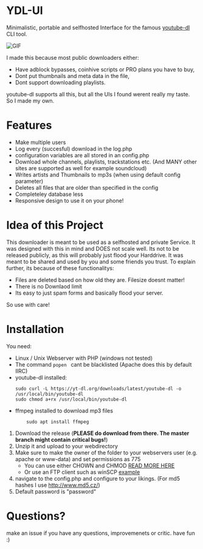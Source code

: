 # YDL-UI

Minimalistic, portable and selfhosted Interface for the famous [youtube-dl](https://rg3.github.io/youtube-dl/) CLI tool.

![GIF](https://i.imgur.com/D5aPYhH.gif)

I made this because most public downloaders either:
- Have adblock bypasses, coinhive scripts or PRO plans you have to buy,
- Dont put thumbnails and meta data in the file, 
- Dont support downloading playlists.

youtube-dl supports all this, but all the UIs I found werent really my taste. So I made my own.

# Features
- Make multiple users
- Log every (succesful) download in the log.php
- configuration variables are all stored in an config.php
- Download whole channels, playlists, trackstations etc. (And MANY other sites are supported as well for example soundcloud)
- Writes artists and Thumbnails to mp3s (when using default config parameter)
- Deletes all files that are older than specified in the config
- Completeley database less
- Responsive design to use it on your phone!

# Idea of this Project

This downloader is meant to be used as a selfhosted and private Service. It was designed with this in mind and DOES not scale well. 
Its not to be released publicly, as this will probably just flood your Harddrive. It was meant to be shared and used by you and some friends you trust. To explain further, its because of these functionalitys:

- Files are deleted based on how old they are. Filesize doesnt matter!
- There is no Downlaod limit
- Its easy to just spam forms and basically flood your server.

So use with care!

# Installation

You need:
- Linux / Unix Webserver with PHP (windows not tested)
- The command ```popen ``` cant be blacklisted (Apache does this by default IIRC)
- youtube-dl installed:
    ```
    sudo curl -L https://yt-dl.org/downloads/latest/youtube-dl -o /usr/local/bin/youtube-dl
    sudo chmod a+rx /usr/local/bin/youtube-dl
    ```
- ffmpeg installed to download mp3 files 
    ``` 
        sudo apt install ffmpeg
    ```

1. Download the release (**PLEASE do download from there. The master branch might contain critical bugs!**)
2. Unzip it and upload to your webdirectory
3. Make sure to make the owner of the folder to your webservers user (e.g. apache or www-data) and set permissions as 775
    - You can use either CHOWN and CHMOD [READ MORE HERE](https://www.cyberciti.biz/faq/how-to-use-chmod-and-chown-command/)
    - Or use an FTP client such as winSCP [example](https://i.imgur.com/lbyK2Gy.png)
4. navigate to the config.php and configure to your likings. (For md5 hashes I use http://www.md5.cz/)
5. Default password is "password"

# Questions?

make an issue if you have any questions, improvemenets or critic. 
have fun :)
    
